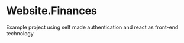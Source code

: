 # Website.Finances
Example project using self made authentication and react as front-end technology
